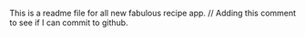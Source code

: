 This is a readme file for all new fabulous recipe app.
// Adding this comment to see if I can commit to github.
